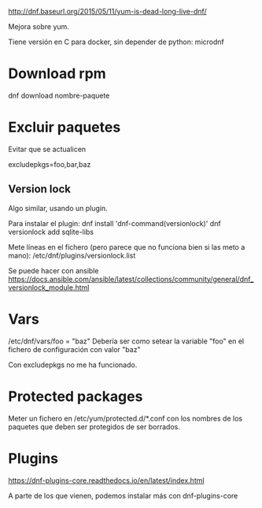 http://dnf.baseurl.org/2015/05/11/yum-is-dead-long-live-dnf/

Mejora sobre yum.

Tiene versión en C para docker, sin depender de python: microdnf

# Download rpm
dnf download nombre-paquete


# Excluir paquetes
Evitar que se actualicen

excludepkgs=foo,bar,baz

## Version lock
Algo similar, usando un plugin.

Para instalar el plugin:
dnf install 'dnf-command(versionlock)'
dnf versionlock add sqlite-libs

Mete líneas en el fichero (pero parece que no funciona bien si las meto a mano):
/etc/dnf/plugins/versionlock.list

Se puede hacer con ansible
https://docs.ansible.com/ansible/latest/collections/community/general/dnf_versionlock_module.html


# Vars
/etc/dnf/vars/foo = "baz"
Debería ser como setear la variable "foo" en el fichero de configuración con valor "baz"

Con excludepkgs no me ha funcionado.


# Protected packages
Meter un fichero en /etc/yum/protected.d/*.conf con los nombres de los paquetes que deben ser protegidos de ser borrados.



# Plugins
https://dnf-plugins-core.readthedocs.io/en/latest/index.html

A parte de los que vienen, podemos instalar más con dnf-plugins-core
